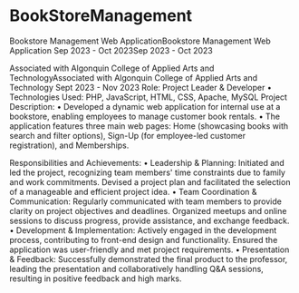 # BookStoreManagement
Bookstore Management Web ApplicationBookstore Management Web Application
Sep 2023 - Oct 2023Sep 2023 - Oct 2023

Associated with Algonquin College of Applied Arts and TechnologyAssociated with Algonquin College of Applied Arts and Technology
Sept 2023 - Nov 2023
Role: Project Leader & Developer
• Technologies Used: PHP, JavaScript, HTML, CSS, Apache, MySQL
Project Description:
• Developed a dynamic web application for internal use at a bookstore, enabling employees to manage customer book rentals.
• The application features three main web pages: Home (showcasing books with search and filter options), Sign-Up (for employee-led customer registration), and Memberships.

Responsibilities and Achievements:
• Leadership & Planning: Initiated and led the project, recognizing team members' time constraints due to family and work commitments. Devised a project plan and facilitated the selection of a manageable and efficient project idea.
• Team Coordination & Communication: Regularly communicated with team members to provide clarity on project objectives and deadlines. Organized meetups and online sessions to discuss progress, provide assistance, and exchange feedback.
• Development & Implementation: Actively engaged in the development process, contributing to front-end design and functionality. Ensured the application was user-friendly and met project requirements.
• Presentation & Feedback: Successfully demonstrated the final product to the professor, leading the presentation and collaboratively handling Q&A sessions, resulting in positive feedback and high marks.
